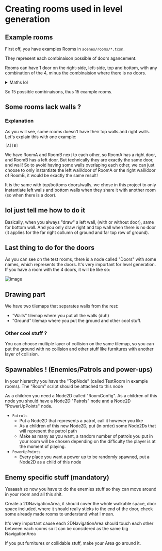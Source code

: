 # Creating rooms used in level generation

## Example rooms

First off, you have examples Rooms in `scenes/rooms/*.tcsn`. 

They represent each combinaison possible of doors agancement. 

Rooms can have 1 door on the right-side, left-side, top and bottom, with any combination of the 4, minus the combinaision where there is no doors.

<details>
  <summary>Maths lol</summary>
  4 positions with 2 possibilities (exist/doesn't exist) minus 1 possibility
  
  `2^4 - 1 == 15`
  
</details>

So 15 possible combinaisons, thus 15 example rooms.

## Some rooms lack walls ? 

### Explanation

As you will see, some rooms doesn't have their top walls and right walls. Let's explain this with one example: 

`[A][B]`

We have RoomA and RoomB next to each other, so RoomA has a right door, and RoomB has a left door. But technically they are exactly the same door, and wall! So to avoid having some walls overlaping each other, we can just choose to only instantiate the left wall/door of RoomA or the right wall/door of RoomB, it would be exactly the same result!

It is the same with top/bottoms doors/walls, we chose in this project to only instantiate left walls and bottom walls when they share it with another room (so when there is a door).

## lol just tell me how to do it

Basically, when you always "draw" a left wall, (with or without door), same for bottom wall. And you only draw right and top wall when there is no door (it applies for the far right collumn of ground and far top row of ground).

## Last thing to do for the doors

As you can see on the test rooms, there is a node called "Doors" with some names, which represents the doors. It's very important for level generation. If you have a room with the 4 doors, it will be like so:

![image](https://github.com/gabriel654165/Very-Good-Cop/assets/58398928/9ec0b2bc-9df5-488e-b030-93ee1ef66148)



## Drawing part

We have two tilemaps that separates walls from the rest:

- "Walls" tilemap where you put all the walls (duh)
- "Ground" tilemap where you put the ground and other cool stuff.

### Other cool stuff ? 

You can choose multiple layer of collision on the same tilemap, so you can put the ground with no collision and other stuff like furnitures with another layer of collision.


## Spawnables ! (Enemies/Patrols and power-ups)

In your hierarchy you have the "TopNode" (called TestRoom in example rooms). The "Room" script should be attached to this node

As a children you need a Node2D called "RoomConfig". As a children of this node you should have a Node2D "Patrols" node and a Node2D "PowerUpPoints" node.

- `Patrols`
    - Put a Node2D that represents a patrol, call it however you like
    - As a children of this new Node2D, put (in order) some Node2Ds that will represent the patrol path
    - Make as many as you want, a random number of patrols you put in your room will be chosen depending on the difficulty the player is at the moment of playing.
- `PowerUpPoints`
    - Every place you want a power up to be randomly spawned, put a Node2D as a child of this node

## Enemy specific stuff (mandatory)

Yeaaaah so now you have to do the enemies stuff so they can move around in your room and all this shit.

Create a 2DNavigationArea, it should cover the whole walkable space, door space included, where it should really sticks to the end of the door, check some already made rooms to understand what I mean.

It's very important cause each 2DNavigationArea should touch each other between each rooms so it can be considered as the same big NavigationArea

If you put furnitures or collidable stuff, make your Area go around it.
